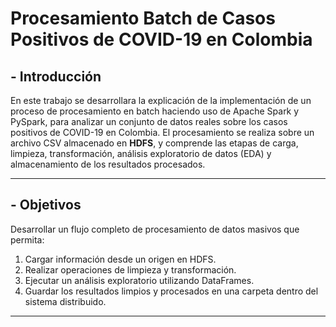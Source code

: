 # Procesamiento Batch de Casos Positivos de COVID-19 en Colombia

## - Introducción
  
En este trabajo se desarrollara la explicación de la implementación de un proceso de procesamiento en batch haciendo uso de Apache Spark y PySpark, para analizar un conjunto de datos reales sobre los casos positivos de COVID-19 en Colombia. El procesamiento se realiza sobre un archivo CSV almacenado en **HDFS**, y comprende las etapas de carga, limpieza, transformación, análisis exploratorio de datos (EDA) y almacenamiento de los resultados procesados.

---

## - Objetivos 

Desarrollar un flujo completo de procesamiento de datos masivos que permita:
1. Cargar información desde un origen en HDFS.  
2. Realizar operaciones de limpieza y transformación.  
3. Ejecutar un análisis exploratorio utilizando DataFrames.  
4. Guardar los resultados limpios y procesados en una carpeta dentro del sistema distribuido.

---





